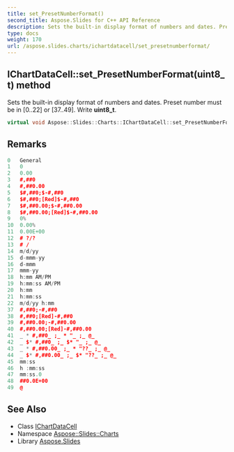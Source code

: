 ```yaml
---
title: set_PresetNumberFormat()
second_title: Aspose.Slides for C++ API Reference
description: Sets the built-in display format of numbers and dates. Preset number must be in [0..22] or [37..49]. Write uint8_t.
type: docs
weight: 170
url: /aspose.slides.charts/ichartdatacell/set_presetnumberformat/
---
```

## IChartDataCell::set_PresetNumberFormat(uint8_t) method


Sets the built-in display format of numbers and dates. Preset number must be in [0..22] or [37..49]. Write **uint8_t**.

```cpp
virtual void Aspose::Slides::Charts::IChartDataCell::set_PresetNumberFormat(uint8_t value)=0
```

## Remarks



```cpp
0   General
1   0
2   0.00
3   #,##0
4   #,##0.00
5   $#,##0;$-#,##0
6   $#,##0;[Red]$-#,##0
7   $#,##0.00;$-#,##0.00
8   $#,##0.00;[Red]$-#,##0.00
9   0%
10  0.00%
11  0.00E+00
12  # ?/?
13  # /
14  m/d/yy
15  d-mmm-yy
16  d-mmm
17  mmm-yy
18  h:mm AM/PM
19  h:mm:ss AM/PM
20  h:mm
21  h:mm:ss
22  m/d/yy h:mm
37  #,##0;-#,##0
38  #,##0;[Red]-#,##0
39  #,##0.00;-#,##0.00
40  #,##0.00;[Red]-#,##0.00
41  _ * #,##0_ ;_ * "_ ;_ @_
42  _ $* #,##0_ ;_ $* "_ ;_ @_
43  _ * #,##0.00_ ;_ * "??_ ;_ @_
44  _ $* #,##0.00_ ;_ $* "??_ ;_ @_
45  mm:ss
46  h :mm:ss
47  mm:ss.0
48  ##0.0E+00
49  @
```

## See Also

* Class [IChartDataCell](../)
* Namespace [Aspose::Slides::Charts](../../)
* Library [Aspose.Slides](../../../)
